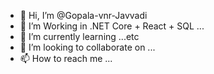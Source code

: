 - 👋 Hi, I’m @Gopala-vnr-Javvadi
- 👀 I’m Working in .NET Core + React  + SQL ...
- 🌱 I’m currently learning ...etc
- 💞️ I’m looking to collaborate on ...
- 📫 How to reach me ...          

<!---
Gopala-vnr-Javvadi/Gopala-vnr-Javvadi is a ✨ special ✨ repository because its `README.md` (this file) appears on your GitHub profile.
You can click the Preview link to take a look at your changes.
--->

